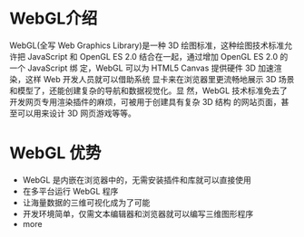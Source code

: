 # WebGL介绍

WebGL(全写 Web Graphics Library)是一种 3D 绘图标准，这种绘图技术标准允许把 JavaScript 和 OpenGL ES 2.0 结合在一起，通过增加 OpenGL ES 2.0 的一个 JavaScript 绑 定，WebGL 可以为 HTML5 Canvas 提供硬件 3D 加速渲染，这样 Web 开发人员就可以借助系统 显卡来在浏览器里更流畅地展示 3D 场景和模型了，还能创建复杂的导航和数据视觉化。显 然，WebGL 技术标准免去了开发网页专用渲染插件的麻烦，可被用于创建具有复杂 3D 结构 的网站页面，甚至可以用来设计 3D 网页游戏等等。

# WebGL 优势

- WebGL 是内嵌在浏览器中的，无需安装插件和库就可以直接使用
- 在多平台运行 WebGL 程序
- 让海量数据的三维可视化成为了可能
- 开发环境简单，仅需文本编辑器和浏览器就可以编写三维图形程序
- more
